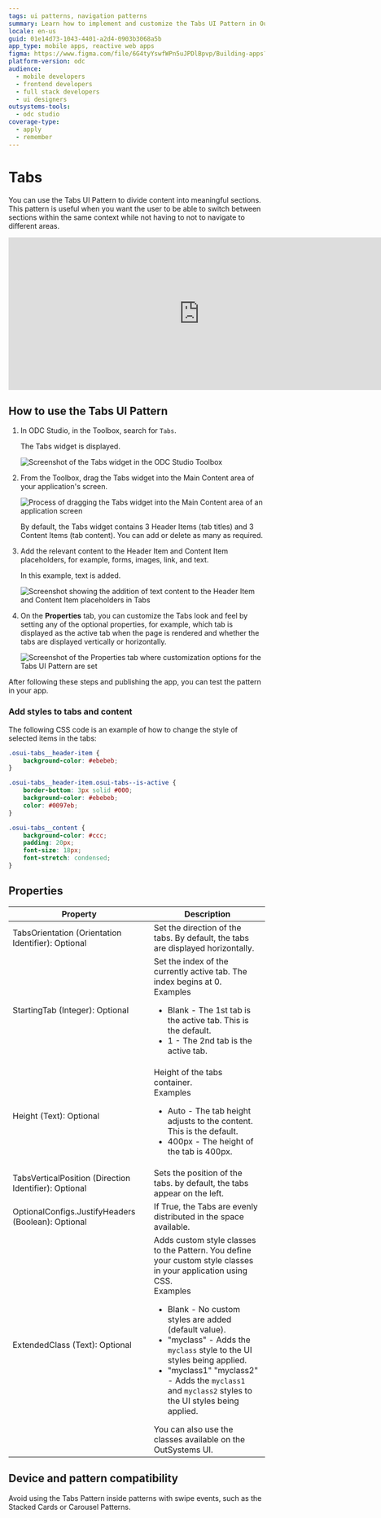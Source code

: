 ```yaml
---
tags: ui patterns, navigation patterns
summary: Learn how to implement and customize the Tabs UI Pattern in OutSystems Developer Cloud (ODC) to enhance application navigation and content organization.
locale: en-us
guid: 01e14d73-1043-4401-a2d4-0903b3068a5b
app_type: mobile apps, reactive web apps
figma: https://www.figma.com/file/6G4tyYswfWPn5uJPDlBpvp/Building-apps?type=design&node-id=3208%3A18118&t=ZwHw8hXeFhwYsO5V-1
platform-version: odc
audience:
  - mobile developers
  - frontend developers
  - full stack developers
  - ui designers
outsystems-tools:
  - odc studio
coverage-type:
  - apply
  - remember
---
```


# Tabs

You can use the Tabs UI Pattern to divide content into meaningful sections. This pattern is useful when you want the user to be able to switch between sections within the same context while not having to not to navigate to different areas.

<iframe src="https://player.vimeo.com/video/977630907" width="750" height="300" frameborder="0" allow="autoplay; fullscreen" allowfullscreen="">Switching between different tabs in the Tabs UI Pattern.</iframe>

## How to use the Tabs UI Pattern

1. In ODC Studio, in the Toolbox, search for `Tabs`.

    The Tabs widget is displayed.

    ![Screenshot of the Tabs widget in the ODC Studio Toolbox](images/tab-widget-ss.png "Tabs Widget in ODC Studio Toolbox")

1. From the Toolbox, drag the Tabs widget into the Main Content area of your application's screen.

    ![Process of dragging the Tabs widget into the Main Content area of an application screen](images/tab-dragwidget-ss.png "Dragging Tabs Widget to Screen")

    By default, the Tabs widget contains 3 Header Items (tab titles) and 3 Content Items (tab content). You can add or delete as many as required.

1. Add the relevant content to the Header Item and Content Item placeholders, for example, forms, images, link, and text.

    In this example, text is added.

    ![Screenshot showing the addition of text content to the Header Item and Content Item placeholders in Tabs](images/tab-content-ss.png "Adding Content to Tabs Widget")

1. On the **Properties** tab, you can customize the Tabs look and feel by setting any of the optional properties, for example, which tab is displayed as the active tab when the page is rendered and whether the tabs are displayed vertically or horizontally.  

    ![Screenshot of the Properties tab where customization options for the Tabs UI Pattern are set](images/tab-properties-ss.png "Tabs Properties Pattern Settings")

After following these steps and publishing the app, you can test the pattern in your app.

### Add styles to tabs and content

The following CSS code is an example of how to change the style of selected items in the tabs:

```css
.osui-tabs__header-item {
    background-color: #ebebeb;
}

.osui-tabs__header-item.osui-tabs--is-active {
    border-bottom: 3px solid #000;
    background-color: #ebebeb;
    color: #0097eb;
}

.osui-tabs__content {
    background-color: #ccc;
    padding: 20px;
    font-size: 18px;
    font-stretch: condensed;
}
```
## Properties

| Property                                              | Description                                                                                                                                                                                                                                                                                                                                                                                                                                                                                                                                                                                                            |
|-------------------------------------------------------|------------------------------------------------------------------------------------------------------------------------------------------------------------------------------------------------------------------------------------------------------------------------------------------------------------------------------------------------------------------------------------------------------------------------------------------------------------------------------------------------------------------------------------------------------------------------------------------------------------------------|
| TabsOrientation (Orientation Identifier): Optional    | Set the direction of the tabs. By default, the tabs are displayed horizontally.                                                                                                                                                                                                                                                                                                                                                                                                                                                                                                                                        |
| StartingTab (Integer): Optional                       | Set the index of the currently active tab. The index begins at 0.<br/>Examples<ul><li>Blank - The 1st tab is the active tab. This is the default.</li><li>1 - The 2nd tab is the active tab.</li></ul>                                                                                                                                                                                                                                                                                                                                                                                                                 |
| Height (Text): Optional                               | Height of the tabs container. <br/>Examples<ul><li>Auto - The tab height adjusts to the content. This is the default.</li><li>400px - The height of the tab is 400px.</li></ul>                                                                                                                                                                                                                                                                                                                                                                                                                                        |
| TabsVerticalPosition (Direction Identifier): Optional | Sets the position of the tabs. by default, the tabs appear on the left.                                                                                                                                                                                                                                                                                                                                                                                                                                                                                                                                                |
| OptionalConfigs.JustifyHeaders (Boolean): Optional    | If True, the Tabs are evenly distributed in the space available.                                                                                                                                                                                                                                                                                                                                                                                                                                                                                                                                                       |
| ExtendedClass (Text): Optional                        | Adds custom style classes to the Pattern. You define your custom style classes in your application using CSS. <br/>Examples <ul><li>Blank - No custom styles are added (default value).</li><li>"myclass" - Adds the ``myclass`` style to the UI styles being applied.</li><li>"myclass1" "myclass2" - Adds the ``myclass1`` and ``myclass2`` styles to the UI styles being applied.</li></ul>You can also use the classes available on the OutSystems UI. |

## Device and pattern compatibility

Avoid using the Tabs Pattern inside patterns with swipe events, such as the Stacked Cards or Carousel Patterns.
